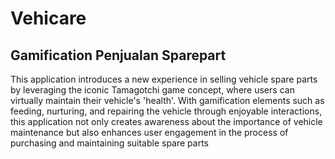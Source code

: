 # Vehicare

## Gamification Penjualan Sparepart

This application introduces a new experience in selling vehicle spare parts by leveraging the iconic Tamagotchi game concept, where users can virtually maintain their vehicle's 'health'. With gamification elements such as feeding, nurturing, and repairing the vehicle through enjoyable interactions, this application not only creates awareness about the importance of vehicle maintenance but also enhances user engagement in the process of purchasing and maintaining suitable spare parts
